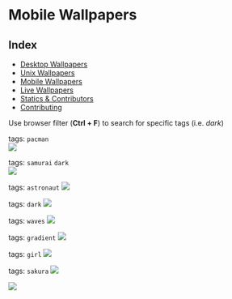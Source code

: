 # Mobile Wallpapers

## Index

- [Desktop Wallpapers](https://github.com/D3Ext/aesthetic-wallpapers/blob/main/pages/Desktop.md#desktop-wallpapers)
- [Unix Wallpapers](https://github.com/D3Ext/aesthetic-wallpapers/blob/main/pages/Unix.md)
- [Mobile Wallpapers](https://github.com/D3Ext/aesthetic-wallpapers/blob/main/pages/Mobile.md#mobile-wallpapers)
- [Live Wallpapers](https://github.com/D3Ext/aesthetic-wallpapers/blob/main/pages/Live.md#live-wallpapers)
- [Statics & Contributors](https://github.com/D3Ext/aesthetic-wallpapers#statistics--contributors)
- [Contributing](https://github.com/D3Ext/aesthetic-wallpapers#contributing)

Use browser filter (**Ctrl + F**) to search for specific tags (i.e. *dark*)

tags: `pacman`
<br/>
<img src="https://raw.githubusercontent.com/D3Ext/aesthetic-wallpapers/main/images/mobile-pacman.jpg">

tags: `samurai` `dark`
<br/>
<img src="https://raw.githubusercontent.com/D3Ext/aesthetic-wallpapers/main/images/dark_samurai_mobile.jpg">

tags: `astronaut`
<img src="https://raw.githubusercontent.com/D3Ext/aesthetic-wallpapers/main/images/astronaut-mobile.png">

tags: `dark`
<img src="https://raw.githubusercontent.com/D3Ext/aesthetic-wallpapers/main/images/android-dark-lines.jpg">

tags: `waves`
<img src="https://raw.githubusercontent.com/D3Ext/aesthetic-wallpapers/main/images/wavy_dark.png">

tags: `gradient`
<img src="https://raw.githubusercontent.com/D3Ext/aesthetic-wallpapers/main/images/mobile-gradient.png">

tags: `girl`
<img src="https://raw.githubusercontent.com/D3Ext/aesthetic-wallpapers/main/images/mobile-girl.jpg">

tags: `sakura`
<img src="https://raw.githubusercontent.com/D3Ext/aesthetic-wallpapers/main/images/android-sakura.jpg">

<img src="https://raw.githubusercontent.com/D3Ext/aesthetic-wallpapers/main/assets/bar.png">


